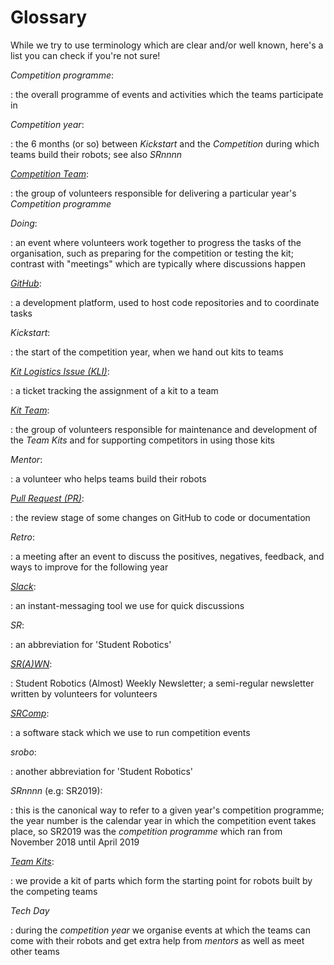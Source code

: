 # Glossary

While we try to use terminology which are clear and/or well known, here's a list
you can check if you're not sure!

<!---
Note to editors; please:
- keep this list in alphabetical order
- ensure that, within the list, usages of other terms defined in the list are
  emphasised suitably
--->

_Competition programme_:

: the overall programme of events and activities which the teams participate in

_Competition year_:

: the 6 months (or so) between _Kickstart_ and the _Competition_ during which
teams build their robots; see also _SRnnnn_

[_Competition Team_](https://opsmanual.studentrobotics.org/annual-robotics-competition/competition-team):

: the group of volunteers responsible for delivering a particular year's
_Competition programme_

_Doing_:

: an event where volunteers work together to progress the tasks of the
organisation, such as preparing for the competition or testing the kit; contrast
with "meetings" which are typically where discussions happen

[_GitHub_](./git-and-github.md):

: a development platform, used to host code repositories and to coordinate tasks

_Kickstart_:

: the start of the competition year, when we hand out kits to teams

[_Kit Logistics Issue (KLI)_](https://github.com/srobo/kit-logistics/):

: a ticket tracking the assignment of a kit to a team

[_Kit Team_](https://opsmanual.studentrobotics.org/annual-robotics-competition/kit-team):

: the group of volunteers responsible for maintenance and development of the
_Team Kits_ and for supporting competitors in using those kits

_Mentor_:

: a volunteer who helps teams build their robots

[_Pull Request (PR)_](https://docs.github.com/en/pull-requests/collaborating-with-pull-requests/proposing-changes-to-your-work-with-pull-requests/about-pull-requests):

: the review stage of some changes on GitHub to code or documentation

_Retro_:

: a meeting after an event to discuss the positives, negatives, feedback, and ways to improve for the following year

[_Slack_](https://studentrobotics.slack.com/):

: an instant-messaging tool we use for quick discussions

_SR_:

: an abbreviation for 'Student Robotics'

[_SR(A)WN_](./srawn.md):

: Student Robotics (Almost) Weekly Newsletter; a semi-regular newsletter written by volunteers for volunteers

[_SRComp_](https://github.com/PeterJCLaw/srcomp/wiki):

: a software stack which we use to run competition events

_srobo_:

: another abbreviation for 'Student Robotics'

_SRnnnn_ (e.g: SR2019):

: this is the canonical way to refer to a given year's competition programme;
the year number is the calendar year in which the competition event takes place,
so SR2019 was the _competition programme_ which ran from November 2018 until
April 2019

[_Team Kits_](../kit/README.md):

: we provide a kit of parts which form the starting point for robots built by
the competing teams

_Tech Day_

: during the _competition year_ we organise events at which the teams can come
with their robots and get extra help from _mentors_ as well as meet other teams
